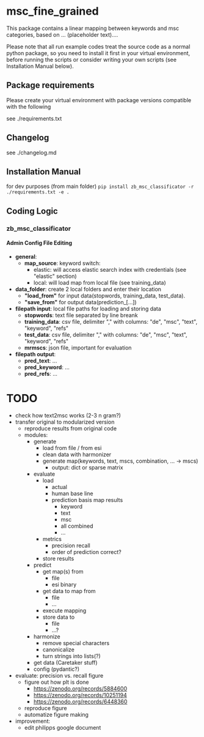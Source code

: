 # msc_fine_grained
This package contains a linear mapping between keywords and msc categories, 
based on ... (placeholder text)....

Please note that all run example codes treat the source code as a normal 
python package, so you need to install it first in your virtual environment, 
before running the scripts or consider writing your own scripts (see 
Installation Manual below).

## Package requirements
Please create your virtual environment with package versions compatible with 
the following

see ./requirements.txt

## Changelog
see ./changelog.md

## Installation Manual
for dev purposes (from main folder)
`pip install zb_msc_classificator -r ./requirements.txt -e .`

## Coding Logic
### zb_msc_classificator
#### Admin Config File Editing
- **general**: 
  - __map_source__: keyword switch:
    - elastic: will access elastic search index with credentials (see 
      "elastic" section)
    - local: will load map from local file (see training_data)
- **data_folder**: create 2 local folders and enter their location 
  - __"load_from"__ for input data(stopwords, training_data, test_data). 
  - __"save_from"__ for output data(prediction_[...])
- **filepath input**: local file paths for loading and storing data
  - __stopwords__: text file separated by line breank
  - __training_data__: csv file, delimiter "," with columns: "de", "msc", 
    "text", "keyword", "refs"
  - __test_data__: csv file, delimiter "," with columns: "de", "msc", 
    "text", "keyword", "refs"
  - __mrmscs__: json file, important for evaluation
- **filepath output**:
  - __pred_text__: ... 
  - __pred_keyword__: ...
  - __pred_refs__: ...


# TODO
- check how text2msc works (2-3 n gram?)
- transfer original to modularized version
  - reproduce results from original code
  - modules:
    - generate
      - load from file / from esi
      - clean data with harmonizer
      - generate map(keywords, text, mscs, combination, ... -> mscs)
        - output: dict or sparse matrix
    - evaluate
      - load
        - actual
        - human base line
        - prediction basis map results
          - keyword
          - text
          - msc
          - all combined
          - ...
      - metrics
        - precision recall
        - order of prediction correct?
      - store results
    - predict
      - get map(s) from
        - file
        - esi binary
      - get data to map from
        - file
        - ...
      - execute mapping
      - store data to
        - file
        - ...?
    - harmonize
      - remove special characters
      - canonicalize
      - turn strings into lists(?)
    - get data (Caretaker stuff)
    - config (pydantic?)
- evaluate: precision vs. recall figure
  - figure out how plt is done
    - https://zenodo.org/records/5884600
    - https://zenodo.org/records/10251194
    - https://zenodo.org/records/6448360
  - reproduce figure
  - automatize figure making
- improvement: 
  - edit philipps google document